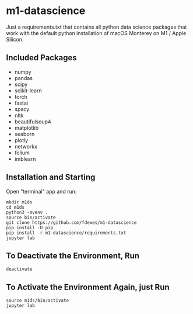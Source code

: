 # m1-datascience
Just a requirements.txt that contains all python data science packages that work with the default python installation of macOS Monterey on M1 / Apple Silicon.

## Included Packages

* numpy 
* pandas 
* scipy
* scikit-learn
* torch
* fastai
* spacy 
* nltk
* beautifulsoup4
* matplotlib
* seaborn
* plotly
* networkx
* folium
* imblearn

## Installation and Starting

Open "terminal" app and run:

    mkdir m1ds
    cd m1ds
    python3 -mvenv .
    source bin/activate
    git clone https://github.com/fdewes/m1-datascience
    pip install -U pip
    pip install -r m1-datascience/requirements.txt
    jupyter lab

## To Deactivate the Environment, Run

    deactivate

## To Activate the Environment Again, just Run

    source m1ds/bin/activate
    jupyter lab

    
